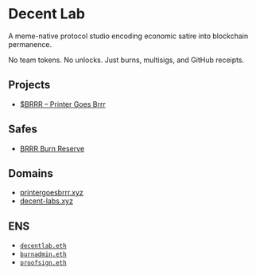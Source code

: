 # Decent Lab

A meme-native protocol studio encoding economic satire into blockchain permanence.

No team tokens. No unlocks. Just burns, multisigs, and GitHub receipts.

## Projects

- [$BRRR – Printer Goes Brrr](https://github.com/decent-lab-xyz/decent-lab/blob/main/projects/printergoesbrrr/manifesto.md)

## Safes

- [BRRR Burn Reserve](./safe/brrr-burn-reserve.md)

## Domains

- [printergoesbrrr.xyz](https://printergoesbrrr.xyz)
- [decent-labs.xyz](https://decent-lab.xyz)

## ENS

- [`decentlab.eth`](https://app.ens.domains/name/decentlab.eth)
- [`burnadmin.eth`](https://app.ens.domains/name/burnadmin.eth)
- [`proofsign.eth`](https://app.ens.domains/name/proofsign.eth)
